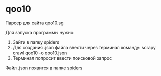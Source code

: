 # qoo10

Парсер для сайта qoo10.sg

Для запуска программы нужно:
1. Зайти в папку spiders
2. Для создания .json файла ввести через терминал команду: 
scrapy crawl qoo10 -o qoo10.json
3. Терминал попросит ввести поисковой запрос

Файл .json появится в папке spiders
